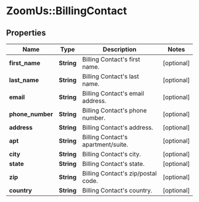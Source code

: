 # ZoomUs::BillingContact

## Properties
Name | Type | Description | Notes
------------ | ------------- | ------------- | -------------
**first_name** | **String** | Billing Contact&#39;s first name. | [optional] 
**last_name** | **String** | Billing Contact&#39;s last name. | [optional] 
**email** | **String** | Billing Contact&#39;s email address. | [optional] 
**phone_number** | **String** | Billing Contact&#39;s phone number. | [optional] 
**address** | **String** | Billing Contact&#39;s address. | [optional] 
**apt** | **String** | Billing Contact&#39;s apartment/suite. | [optional] 
**city** | **String** | Billing Contact&#39;s city. | [optional] 
**state** | **String** | Billing Contact&#39;s state. | [optional] 
**zip** | **String** | Billing Contact&#39;s zip/postal code. | [optional] 
**country** | **String** | Billing Contact&#39;s country. | [optional] 


